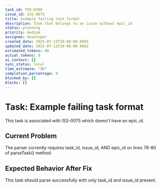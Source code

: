 ```yaml
---
task_id: TSK-0200
issue_id: ISS-0075
title: Example failing task format
description: Task that belongs to an issue without epic_id
status: planning
priority: medium
assignee: developer
created_date: 2025-07-13T20:00:00.000Z
updated_date: 2025-07-13T20:00:00.000Z
estimated_tokens: 80
actual_tokens: 0
ai_context: []
sync_status: local
time_estimate: "3h"
completion_percentage: 0
blocked_by: []
blocks: []
---
```


# Task: Example failing task format

This task is associated with ISS-0075 which doesn't have an epic_id.

## Current Problem
The parser currently requires task_id, issue_id, AND epic_id on lines 78-80 of parseTask() method.

## Expected Behavior After Fix
This task should parse successfully with only task_id and issue_id present.